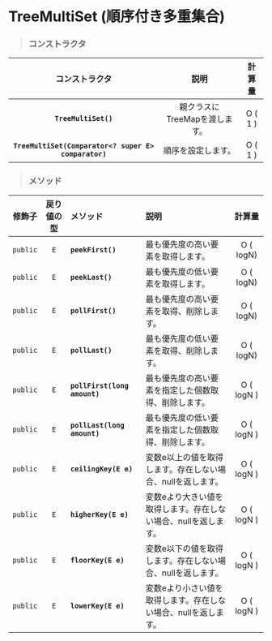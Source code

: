 # TreeMultiSet (順序付き多重集合)
> ### コンストラクタ
|コンストラクタ|説明|計算量|
|:---:|:---:|:---:|
|**`TreeMultiSet()`**|親クラスにTreeMapを渡します。|O ( 1 )|
|**`TreeMultiSet(Comparator<? super E> comparator)`**|順序を設定します。|O ( 1 )|
> ### メソッド
|修飾子|戻り値の型|メソッド|説明|計算量|
|:---:|:---:|:---|:---|:---:|
|`public`|`E`|**`peekFirst() `**|最も優先度の高い要素を取得します。|O ( logN)|
|`public`|`E`|**`peekLast()`**|最も優先度の低い要素を取得します。|O ( logN)|
|`public`|`E`|**`pollFirst()`**|最も優先度の高い要素を取得、削除します。|O ( logN)|
|`public`|`E`|**`pollLast()`**|最も優先度の低い要素を取得、削除します。|O ( logN)|
|`public`|`E`|**`pollFirst(long amount)`**|最も優先度の高い要素を指定した個数取得、削除します。|O ( logN )|
|`public`|`E`|**`pollLast(long amount)`**|最も優先度の低い要素を指定した個数取得、削除します。|O ( logN )|
|`public`|`E`|**`ceilingKey(E e)`**|変数e以上の値を取得します。存在しない場合、nullを返します。|O ( logN )|
|`public`|`E`|**`higherKey(E e)`**|変数eより大きい値を取得します。存在しない場合、nullを返します。|O ( logN )|
|`public`|`E`|**`floorKey(E e)`**|変数e以下の値を取得します。存在しない場合、nullを返します。|O ( logN )|
|`public`|`E`|**`lowerKey(E e)`**|変数eより小さい値を取得します。存在しない場合、nullを返します。|O ( logN )|
